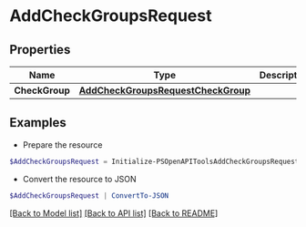 # AddCheckGroupsRequest
## Properties

Name | Type | Description | Notes
------------ | ------------- | ------------- | -------------
**CheckGroup** | [**AddCheckGroupsRequestCheckGroup**](AddCheckGroupsRequestCheckGroup.md) |  | 

## Examples

- Prepare the resource
```powershell
$AddCheckGroupsRequest = Initialize-PSOpenAPIToolsAddCheckGroupsRequest  -CheckGroup null
```

- Convert the resource to JSON
```powershell
$AddCheckGroupsRequest | ConvertTo-JSON
```

[[Back to Model list]](../README.md#documentation-for-models) [[Back to API list]](../README.md#documentation-for-api-endpoints) [[Back to README]](../README.md)

